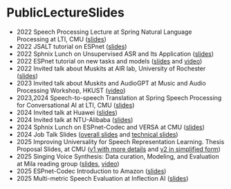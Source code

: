 # PublicLectureSlides

- 2022 Speech Processing Lecture at Spring Natural Language Processing at LTI, CMU ([slides](https://github.com/ftshijt/PublicLectureSlides/blob/31ef7d907331efc93529cd2fd14862f3983a4edb/11-411611-speech2.pdf))
- 2022 JSALT tutorial on ESPnet ([slides](https://github.com/ftshijt/PublicLectureSlides/blob/main/JSALT_tutorial2022%20(1).pdf))
- 2022 Sphnix Lunch on Unsupervised ASR and Its Application ([slides](https://github.com/ftshijt/PublicLectureSlides/blob/main/SPHNIX_LUNCH-UASR.pdf))
- 2022 ESPnet tutorial on new tasks and models ([slides](https://github.com/ftshijt/PublicLectureSlides/blob/main/ESPnet-tutorial-new-task-2022Fall.pdf) and [video](https://www.youtube.com/watch?v=Css3XAes7SU))
- 2022 Invited talk about Muskits at AIR lab, University of Rochester ([slides](https://github.com/ftshijt/PublicLectureSlides/blob/main/progress_svs_muskit.pdf))
- 2023 Invited talk about Muskits and AudioGPT at Music and Audio Processing Workshop, HKUST ([video](https://www.bilibili.com/video/BV1se411Y7Mq/))
- 2023,2024 Speech-to-speech Translation at Spring Speech Processing for Conversational AI at LTI, CMU ([slides](https://github.com/ftshijt/PublicLectureSlides/blob/main/11492_692_speech-to-speech-translation.pdf))
- 2024 Invited talk at Huawei ([slides](https://github.com/ftshijt/PublicLectureSlides/blob/main/Huawei-invited-talk-20240320.pptx.pdf))
- 2024 Invited talk at NTU-Alibaba ([slides](https://github.com/ftshijt/PublicLectureSlides/blob/main/NTU-Alibaba-InvitedTalk-Mar26.pptx.pdf))
- 2024 Sphnix Lunch on ESPnet-Codec and VERSA at CMU ([slides](https://github.com/ftshijt/PublicLectureSlides/blob/main/SphnixLunch1032-2024-espnet-codec.pdf))
- 2024 Job Talk Slides ([overall slides](https://github.com/ftshijt/PublicLectureSlides/blob/main/2024-simplified-job-talk.pdf) and [technical slides](https://github.com/ftshijt/PublicLectureSlides/blob/main/2024-techinical-job-talk-mrhubert.pdf))
- 2025 Improving Universality for Speech Representation Learning. Thesis Proposal Slides, at CMU ([v1 with more details](https://github.com/ftshijt/PublicLectureSlides/blob/main/Jiatong-thesis-proposal.pdf) and [v2 in simplified form](https://github.com/ftshijt/PublicLectureSlides/blob/main/Jiatong-thesis-proposal-v2.pdf))
- 2025 Singing Voice Synthesis: Data curation, Modeling, and Evaluation at Mila reading group ([slides](https://github.com/ftshijt/PublicLectureSlides/blob/main/SVS-work-overview-0220.pdf), [video](https://www.youtube.com/watch?v=AiFTBrkfO18))
- 2025 ESPnet-Codec Introduction to Amazon ([slides](https://github.com/ftshijt/PublicLectureSlides/blob/main/amazon-espnet-codec.pdf))
- 2025 Multi-metric Speech Evaluation at Inflection AI ([slides](https://github.com/ftshijt/PublicLectureSlides/blob/main/multimetric_speech_evaluation.pdf))
